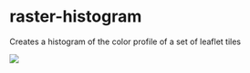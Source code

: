 # raster-histogram

Creates a histogram of the color profile of a set of leaflet tiles

![](https://raw.githubusercontent.com/drewbo/raster-histogram/master/raster-histogram.gif)
